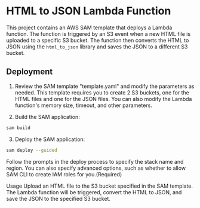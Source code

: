 # HTML to JSON Lambda Function

This project contains an AWS SAM template that deploys a Lambda function. The function is triggered by an S3 event when a new HTML file is uploaded to a specific S3 bucket. The function then converts the HTML to JSON using the `html_to_json` library and saves the JSON to a different S3 bucket.

## Deployment

1. Review the SAM template "template.yaml" and modify the parameters as needed. This template requires you to create 2 S3 buckets, one for the HTML files and one for the JSON files. You can also modify the Lambda function's memory size, timeout, and other parameters.

2. Build the SAM application:

```bash
sam build
```

3. Deploy the SAM application:

```bash
sam deploy --guided
```

Follow the prompts in the deploy process to specify the stack name and region. You can also specify advanced options, such as whether to allow SAM CLI to create IAM roles for you.(Required)

Usage
Upload an HTML file to the S3 bucket specified in the SAM template. The Lambda function will be triggered, convert the HTML to JSON, and save the JSON to the specified S3 bucket.
